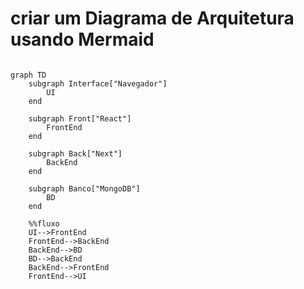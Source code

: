 # criar um Diagrama de Arquitetura usando Mermaid

```mermaid

graph TD
    subgraph Interface["Navegador"]
        UI
    end

    subgraph Front["React"]
        FrontEnd
    end

    subgraph Back["Next"]
        BackEnd
    end

    subgraph Banco["MongoDB"]
        BD
    end

    %%fluxo
    UI-->FrontEnd
    FrontEnd-->BackEnd
    BackEnd-->BD
    BD-->BackEnd
    BackEnd-->FrontEnd
    FrontEnd-->UI

```